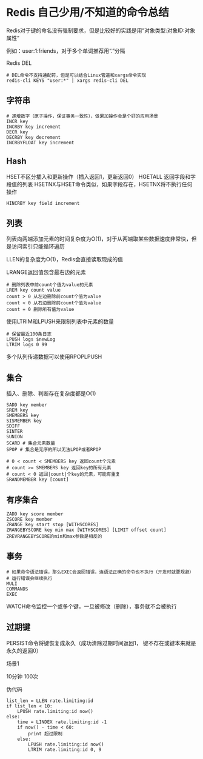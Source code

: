 # Redis 自己少用/不知道的命令总结

Redis对于键的命名没有强制要求，但是比较好的实践是用“对象类型:对象ID:对象属性”

例如：user:1:friends，对于多个单词推荐用“.”分隔

Redis DEL

```
# DEL命令不支持通配符，但是可以结合Linux管道和xargs命令实现
redis-cli KEYS "user:*" | xargs redis-cli DEL
```

## 字符串

```
# 递增数字（原子操作，保证事务一致性），做累加操作会是个好的应用场景
INCR key
INCRBY key increment
DECR key
DECRBY key decrement
INCRBYFLOAT key increment
```

## Hash

HSET不区分插入和更新操作（插入返回1，更新返回0）
HGETALL 返回字段和字段值的列表
HSETNX与HSET命令类似，如果字段存在，HSETNX将不执行任何操作

```
HINCRBY key field increment
```

## 列表

列表向两端添加元素的时间复杂度为O(1)，对于从两端取某些数据速度非常快，但是访问索引只能循环遍历

LLEN的复杂度为O(1)，Redis会直接读取现成的值

LRANGE返回值包含最右边的元素


```
# 删除列表中前count个值为value的元素
LREM key count value
count > 0 从左边删除前count个值为value
count < 0 从右边删除前count个值为value
count = 0 删除所有值为value
```

使用LTRIM和LPUSH来限制列表中元素的数量

```
# 保留最近100条日志
LPUSH logs $newLog
LTRIM logs 0 99
```

多个队列传递数据可以使用RPOPLPUSH


## 集合

插入、删除、判断存在复杂度都是O(1)


```
SADD key member
SREM key
SMEMBERS key
SISMEMBER key
SDIFF
SINTER
SUNION
SCARD # 集合元素数量
SPOP # 集合是无序的所以无法LPOP或者RPOP
```

```
# 0 < count < SMEMBERS key 返回count个元素
# count >= SMEMBERS key 返回key的所有元素
# count < 0 返回|count|个key的元素，可能有重复
SRANDMEMBER key [count]
```

## 有序集合

```
ZADD key score member
ZSCORE key member
ZRANGE key start stop [WITHSCORES]
ZRANGEBYSCORE key min max [WITHSCORES] [LIMIT offset count]
ZREVRANGEBYSCORE的min和max参数是相反的
```

## 事务

```
# 如果命令语法错误，那么EXEC会返回错误，连语法正确的命令也不执行（开发时就要规避）
# 运行错误会继续执行
MULI
COMMANDS
EXEC
```

WATCH命令监控一个或多个键，一旦被修改（删除），事务就不会被执行

## 过期键

PERSIST命令将键恢复成永久（成功清除过期时间返回1， 键不存在或键本来就是永久的返回0）

场景1

10分钟 100次

伪代码

```
list_len = LLEN rate.limiting:id
if list_len < 10:
    LPUSH rate.limiting:id now()
else:
    time = LINDEX rate.limiting:id -1
    if now() - time < 60:
        print 超过限制
    else:
        LPUSH rate.limiting:id now()
        LTRIM rate.limiting:id 0, 9
```